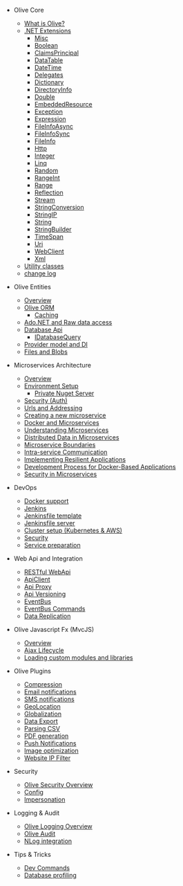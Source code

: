 * Olive Core
    * [What is Olive?](README.md)
    * [.NET Extensions](Core/Extensions.md)
       * [Misc](Core/Extensions/Misc.md)
       * [Boolean](Core/Extensions/Boolean.md)
       * [ClaimsPrincipal](Core/Extensions/ClaimsPrincipal.md)
       * [DataTable](Core/Extensions/DataTable.md)
       * [DateTime](Core/Extensions/DateTime.md)
       * [Delegates](Core/Extensions/Delegates.md)
       * [Dictionary](Core/Extensions/Dictionary.md)
       * [DirectoryInfo](Core/Extensions/DirectoryInfo.md)
       * [Double](Core/Extensions/Double.md)
       * [EmbeddedResource](Core/Extensions/EmbeddedResource.md)
       * [Exception](Core/Extensions/Exception.md)
       * [Expression](Core/Extensions/Expression.md)
       * [FileInfoAsync](Core/Extensions/FileInfoAsync.md)
       * [FileInfoSync](Core/Extensions/FileInfoSync.md)
       * [FileInfo](Core/Extensions/FileInfo.md)
       * [Http](Core/Extensions/Http.md)
       * [Integer](Core/Extensions/Integer.md)       
       * [Linq](Core/Extensions/Linq.md)       
       * [Random](Core/Extensions/Random.md)       
       * [RangeInt](Core/Extensions/RangeInt.md)       
       * [Range](Core/Extensions/Range.md)       
       * [Reflection](Core/Extensions/Reflection.md)       
       * [Stream](Core/Extensions/Stream.md)             
       * [StringConversion](Core/Extensions/StringConversion.md)       
       * [StringIP](Core/Extensions/StringIP.md)       
       * [String](Core/Extensions/String.md)       
       * [StringBuilder](Core/Extensions/StringBuilder.md)       
       * [TimeSpan](Core/Extensions/TimeSpan.md)       
       * [Uri](Core/Extensions/Uri.md)       
       * [WebClient](Core/Extensions/WebClient.md)       
       * [Xml](Core/Extensions/Xml.md)       
    * [Utility classes](Core/Utilities.md)
    * [change log](ChangeLog.md)
    
* Olive Entities
    * [Overview](Entities/Overview.md)
    * [Olive ORM](Entities/ORM.md)
       * [Caching](Entities/Cache.md)
    * [Ado.NET and Raw data access](Entities/AdoNet.md)
    * [Database Api](Entities/Database.md)
       * [IDatabaseQuery](Entities/IDatabaseQuery.md)
    * [Provider model and DI](Entities/DI.md)
    * [Files and Blobs](Entities/Blob.md)

* Microservices Architecture
    * [Overview](Microservices/Overview.md)
    * [Environment Setup](Microservices/Setup.md)
        * [Private Nuget Server](Microservices/PrivateNuget.md)
    * [Security (Auth)](Microservices/Security.md)
    * [Urls and Addressing](Microservices/Addressing.md)
    * [Creating a new microservice](Microservices/Create.New.md)
    * [Docker and Microservices](Microservices/DockerMicroservices.md)
    * [Understanding Microservices](Microservices/UnderstandingMicroservices.md)
    * [Distributed Data in Microservices](Microservices/DistributedDataInMicroservices.md)
    * [Microservice Boundaries](Microservices/MicroserviceBoundaries.md)
    * [Intra-service Communication](Microservices/IntraServiceCommunication.md)
    * [Implementing Resilient Applications](Microservices/ImplementingResilientApplications.md)
    * [Development Process for Docker-Based Applications](Microservices/DockerBasedApplications.md)
    * [Security in Microservices](Microservices/SecurityInMicroservices.md)

* DevOps
    * [Docker support](DevOps/Docker.md)
    * [Jenkins](DevOps/Jenkins.md)
    * [Jenkinsfile template](DevOps/MSharp-Jenkinsfile.md)
    * [Jenkinsfile server](DevOps/PreparingJenkinsServer.md)
    * [Cluster setup (Kubernetes & AWS)](DevOps/Cluster-setup.md)
    * [Security](DevOps/Security.md)
    * [Service preparation](DevOps/Service-preparation.md)
        
* Web Api and Integration
    * [RESTful WebApi](Api/WebApi.md)
    * [ApiClient](Api/ApiClient.md)
    * [Api Proxy](Api/Proxy.md)
    * [Api Versioning](Api/Versioning.md)
    * [EventBus](Api/EventBus.md)
    * [EventBus Commands](Api/EventBusCommands.md)
    * [Data Replication](Api/Replication.md)

* Olive Javascript Fx (MvcJS)
    * [Overview](MvcJS/Overview.md)
    * [Ajax Lifecycle](MvcJS/AjaxLifecycle.md)
    * [Loading custom modules and libraries](MvcJS/Library.md)
    
    
* Olive Plugins
    * [Compression](Services/Compression.md)
    * [Email notifications](Services/Email.md)
    * [SMS notifications](Services/SMS.md)
    * [GeoLocation](Services/GeoLocation.md)
    * [Globalization]()
    * [Data Export]()
    * [Parsing CSV](Services/CSV.md)
    * [PDF generation]()
    * [Push Notifications](Services/PushNotification.md)
    * [Image optimization]()
    * [Website IP Filter]()

* Security
    * [Olive Security Overview](Security/Security.md)
    * [Config](Security/Config.md)
    * [Impersonation]()
    
* Logging & Audit
    * [Olive Logging Overview](Logging/Logging.md)
    * [Olive Audit](Logging/Audit.md)
    * [NLog integration](Logging/NLog.md)

* Tips & Tricks
    * [Dev Commands](Tips/DevCommands.md)
    * [Database profiling]()
     
